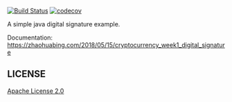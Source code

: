 [![Build Status](https://travis-ci.org/zhaohuabing/digital-signature.svg?branch=master)](https://travis-ci.org/zhaohuabing/digital-signature)
[![codecov](https://codecov.io/gh/zhaohuabing/digital-signature/branch/master/graph/badge.svg)](https://codecov.io/gh/zhaohuabing/digital-signature)

A simple java digital signature example.

Documentation: https://zhaohuabing.com/2018/05/15/cryptocurrency_week1_digital_signature
## LICENSE
[Apache License 2.0](https://www.apache.org/licenses/LICENSE-2.0)

